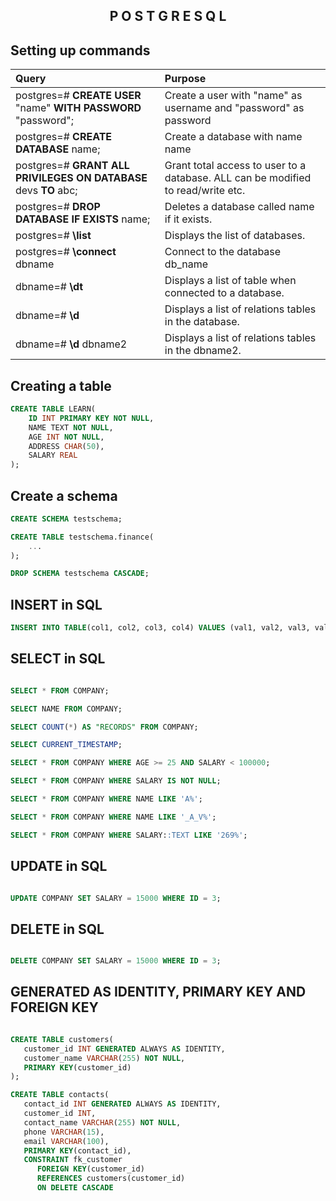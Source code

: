 <h2 align="center">P O S T G R E S Q L</h2>

## Setting up commands

|                   **Query**                                               |            **Purpose**                                                            |
|:--------------------------------------------------------------------------|:----------------------------------------------------------------------------------|
| postgres=# **CREATE USER** "name" **WITH PASSWORD** "password";           | Create a user with "name" as username and "password" as password                  |
| postgres=# **CREATE DATABASE** name;                                      | Create a database with name name                                                  |
| postgres=# **GRANT ALL PRIVILEGES ON DATABASE** devs **TO** abc;          | Grant total access to user to a database. ALL can be modified to read/write etc.  |
| postgres=# **DROP DATABASE IF EXISTS** name;                              | Deletes a database called name if it exists.                                      |
| postgres=# **\list**                                                      | Displays the list of databases.                                                   |
| postgres=# **\connect** dbname                                            | Connect to the database db_name                                                   |
| dbname=# **\dt**                                                          | Displays a list of table when connected to a database.                            |
| dbname=# **\d**                                                           | Displays a list of relations tables in the database.                              |
| dbname=# **\d** dbname2                                                   | Displays a list of relations tables in the dbname2.                               |


## Creating a table

```sql
CREATE TABLE LEARN(
    ID INT PRIMARY KEY NOT NULL,
    NAME TEXT NOT NULL,
    AGE INT NOT NULL,
    ADDRESS CHAR(50),
    SALARY REAL
);
```

## Create a schema

```sql
CREATE SCHEMA testschema;

CREATE TABLE testschema.finance(
    ...
);

DROP SCHEMA testschema CASCADE;

```

## INSERT in SQL

```sql
INSERT INTO TABLE(col1, col2, col3, col4) VALUES (val1, val2, val3, val4);


```

## SELECT in SQL

```sql

SELECT * FROM COMPANY;

SELECT NAME FROM COMPANY;

SELECT COUNT(*) AS "RECORDS" FROM COMPANY;

SELECT CURRENT_TIMESTAMP;

SELECT * FROM COMPANY WHERE AGE >= 25 AND SALARY < 100000;

SELECT * FROM COMPANY WHERE SALARY IS NOT NULL;

SELECT * FROM COMPANY WHERE NAME LIKE 'A%';

SELECT * FROM COMPANY WHERE NAME LIKE '_A_V%';

SELECT * FROM COMPANY WHERE SALARY::TEXT LIKE '269%';

```


## UPDATE in SQL

```sql

UPDATE COMPANY SET SALARY = 15000 WHERE ID = 3;

```

## DELETE in SQL

```sql

DELETE COMPANY SET SALARY = 15000 WHERE ID = 3;

```

## GENERATED AS IDENTITY, PRIMARY KEY AND FOREIGN KEY

```sql

CREATE TABLE customers(
   customer_id INT GENERATED ALWAYS AS IDENTITY,
   customer_name VARCHAR(255) NOT NULL,
   PRIMARY KEY(customer_id)
);

CREATE TABLE contacts(
   contact_id INT GENERATED ALWAYS AS IDENTITY,
   customer_id INT,
   contact_name VARCHAR(255) NOT NULL,
   phone VARCHAR(15),
   email VARCHAR(100),
   PRIMARY KEY(contact_id),
   CONSTRAINT fk_customer
      FOREIGN KEY(customer_id)
	  REFERENCES customers(customer_id)
	  ON DELETE CASCADE

```
